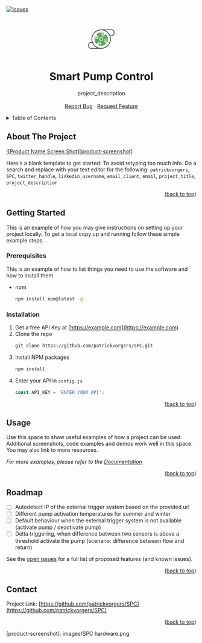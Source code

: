 <!-- Improved compatibility of back to top link: See: https://github.com/othneildrew/Best-README-Template/pull/73 -->
<a name="readme-top"></a>
<!--
*** Thanks for checking out the Best-README-Template. If you have a suggestion
*** that would make this better, please fork the repo and create a pull request
*** or simply open an issue with the tag "enhancement".
*** Don't forget to give the project a star!
*** Thanks again! Now go create something AMAZING! :D
-->

<!-- PROJECT SHIELDS -->
<!--
*** I'm using markdown "reference style" links for readability.
*** Reference links are enclosed in brackets [ ] instead of parentheses ( ).
*** See the bottom of this document for the declaration of the reference variables
*** for contributors-url, forks-url, etc. This is an optional, concise syntax you may use.
*** https://www.markdownguide.org/basic-syntax/#reference-style-links
-->
[![Issues][issues-shield]][issues-url]

<!-- PROJECT LOGO -->
<br />
<div align="center">
  <a href="https://github.com/patrickvorgers/SPC">
    <img src="images/SPC.png" alt="Logo" width="80" height="80">
  </a>

<h1 align="center">Smart Pump Control</h1>

  <p align="center">
    project_description
    <br />
    <br />
    <a href="https://github.com/patrickvorgers/SPC/issues">Report Bug</a>
    ·
    <a href="https://github.com/patrickvorgers/SPC/issues">Request Feature</a>
  </p>
</div>

<!-- TABLE OF CONTENTS -->
<details>
  <summary>Table of Contents</summary>
  <ol>
    <li>
      <a href="#about-the-project">About The Project</a>
    </li>
    <li>
      <a href="#getting-started">Getting Started</a>
      <ul>
        <li><a href="#prerequisites">Prerequisites</a></li>
        <li><a href="#installation">Installation</a></li>
      </ul>
    </li>
    <li><a href="#usage">Usage</a></li>
    <li><a href="#roadmap">Roadmap</a></li>
    <li><a href="#contact">Contact</a></li>
  </ol>
</details>



<!-- ABOUT THE PROJECT -->
## About The Project

[![Product Name Screen Shot][product-screenshot]](https://example.com)

Here's a blank template to get started: To avoid retyping too much info. Do a search and replace with your text editor for the following: `patrickvorgers`, `SPC`, `twitter_handle`, `linkedin_username`, `email_client`, `email`, `project_title`, `project_description`

<p align="right">(<a href="#readme-top">back to top</a>)</p>

<!-- GETTING STARTED -->
## Getting Started

This is an example of how you may give instructions on setting up your project locally.
To get a local copy up and running follow these simple example steps.

### Prerequisites

This is an example of how to list things you need to use the software and how to install them.
* npm
  ```sh
  npm install npm@latest -g
  ```

### Installation

1. Get a free API Key at [https://example.com](https://example.com)
2. Clone the repo
   ```sh
   git clone https://github.com/patrickvorgers/SPC.git
   ```
3. Install NPM packages
   ```sh
   npm install
   ```
4. Enter your API in `config.js`
   ```js
   const API_KEY = 'ENTER YOUR API';
   ```

<p align="right">(<a href="#readme-top">back to top</a>)</p>



<!-- USAGE EXAMPLES -->
## Usage

Use this space to show useful examples of how a project can be used. Additional screenshots, code examples and demos work well in this space. You may also link to more resources.

_For more examples, please refer to the [Documentation](https://example.com)_

<p align="right">(<a href="#readme-top">back to top</a>)</p>



<!-- ROADMAP -->
## Roadmap

- [ ] Autodetect IP of the external trigger system based on the provided url
- [ ] Different pump activation temperatures for summer and winter
- [ ] Default behaviour when the external trigger system is not available (activate pump / deactivate pump)
- [ ] Delta triggering, when difference between two sensors is above a threshold activate the pump (scenario: difference between flow and return)

See the [open issues](https://github.com/patrickvorgers/SPC/issues) for a full list of proposed features (and known issues).

<p align="right">(<a href="#readme-top">back to top</a>)</p>

<!-- CONTACT -->
## Contact

Project Link: [https://github.com/patrickvorgers/SPC](https://github.com/patrickvorgers/SPC)

<p align="right">(<a href="#readme-top">back to top</a>)</p>

<!-- MARKDOWN LINKS & IMAGES -->
<!-- https://www.markdownguide.org/basic-syntax/#reference-style-links -->
[issues-shield]: https://img.shields.io/github/issues/patrickvorgers/SPC.svg?style=for-the-badge
[issues-url]: https://github.com/patrickvorgers/SPC/issues
[product-screenshot]: images/SPC hardware.png
